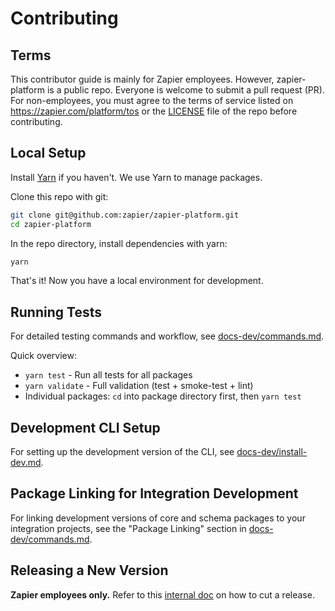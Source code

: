 # Contributing

## Terms

This contributor guide is mainly for Zapier employees. However, zapier-platform is a
public repo. Everyone is welcome to submit a pull request (PR). For non-employees, you
must agree to the terms of service listed on https://zapier.com/platform/tos or the
[LICENSE][license] file of the repo before contributing.

## Local Setup

Install [Yarn][yarn] if you haven't. We use Yarn to manage packages.

Clone this repo with git:

```bash
git clone git@github.com:zapier/zapier-platform.git
cd zapier-platform
```

In the repo directory, install dependencies with yarn:

```bash
yarn
```

That's it! Now you have a local environment for development.

## Running Tests

For detailed testing commands and workflow, see [docs-dev/commands.md](docs-dev/commands.md).

Quick overview:
- `yarn test` - Run all tests for all packages
- `yarn validate` - Full validation (test + smoke-test + lint)
- Individual packages: `cd` into package directory first, then `yarn test`

## Development CLI Setup

For setting up the development version of the CLI, see [docs-dev/install-dev.md](docs-dev/install-dev.md).

## Package Linking for Integration Development

For linking development versions of core and schema packages to your integration projects, see the "Package Linking" section in [docs-dev/commands.md](docs-dev/commands.md).

## Releasing a New Version

**Zapier employees only.** Refer to this [internal doc][releasing] on how to cut a release.


[license]: https://github.com/zapier/zapier-platform/blob/main/LICENSE
[yarn]: https://yarnpkg.com
[ci]: https://github.com/zapier/zapier-platform/actions/workflows/ci.yaml
[releasing]: https://coda.io/d/_di0MgBhlCWf/Releasing-a-New-zapier-platform-Version_su5eD
[mocha-only]: https://mochajs.org/#exclusive-tests
[yarn-link]: https://classic.yarnpkg.com/en/docs/cli/link
